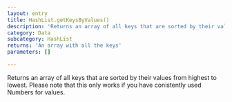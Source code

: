 ```yaml
---
layout: entry
title: HashList.getKeysByValues()
description: 'Returns an array of all keys that are sorted by their values from highest to lowest. Please note that this only works if you have conistently used Numbers for values.'
category: Data
subcategory: HashList
returns: 'An array with all the keys'
parameters: []

---
```

Returns an array of all keys that are sorted by their values from highest to lowest. Please note that this only works if you have conistently used Numbers for values.